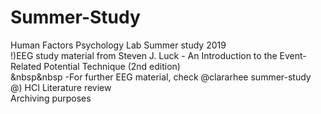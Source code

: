 # Summer-Study
Human Factors Psychology Lab Summer study 2019 <br>
!)EEG study material from Steven J. Luck - An Introduction to the Event-Related Potential Technique (2nd edition) <br> 
&nbsp&nbsp -For further EEG material, check @clararhee summer-study  
@) HCI Literature review <br> 
Archiving purposes <br> 
